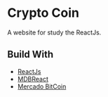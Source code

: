 # Crypto Coin

A website for study the ReactJs.

## Build With
* [ReactJs](https://reactjs.org/)
* [MDBReact](https://mdbootstrap.com/react/#!)
* [Mercado BitCoin](https://www.mercadobitcoin.net/api-doc/)
